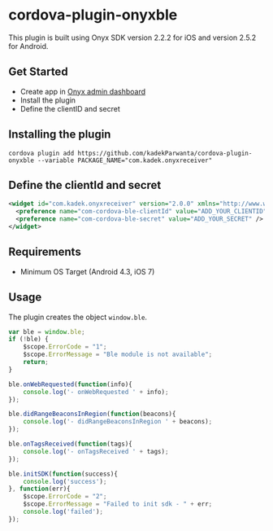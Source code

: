 # cordova-plugin-onyxble
This plugin is built using Onyx SDK version 2.2.2 for iOS and version 2.5.2 for Android.


## Get Started
- Create app in [Onyx admin dashboard](https://connect.onyxbeacon.com/admin/app/create)
- Install the plugin
- Define the clientID and secret

## Installing the plugin
```
cordova plugin add https://github.com/kadekParwanta/cordova-plugin-onyxble --variable PACKAGE_NAME="com.kadek.onyxreceiver"
```

## Define the clientId and secret
```xml
<widget id="com.kadek.onyxreceiver" version="2.0.0" xmlns="http://www.w3.org/ns/widgets" xmlns:cdv="http://cordova.apache.org/ns/1.0">
  <preference name="com-cordova-ble-clientId" value="ADD_YOUR_CLIENTID" />
  <preference name="com-cordova-ble-secret" value="ADD_YOUR_SECRET" />
</widget>
```
## Requirements

- Minimum OS Target (Android 4.3, iOS 7)

## Usage
The plugin creates the object `window.ble`.
```Javascript
var ble = window.ble;
if (!ble) {
    $scope.ErrorCode = "1";
    $scope.ErrorMessage = "Ble module is not available";
    return;
}

ble.onWebRequested(function(info){
    console.log('- onWebRequested ' + info);
});

ble.didRangeBeaconsInRegion(function(beacons){
    console.log('- didRangeBeaconsInRegion ' + beacons);
});

ble.onTagsReceived(function(tags){
    console.log('- onTagsReceived ' + tags);
});

ble.initSDK(function(success){
    console.log('success');
}, function(err){
    $scope.ErrorCode = "2";
    $scope.ErrorMessage = "Failed to init sdk - " + err;
    console.log('failed');
});

```
